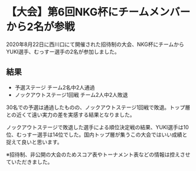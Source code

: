 # 【大会】第6回NKG杯にチームメンバーから2名が参戦

2020年8月22日に西川口にて開催された招待制の大会、NKG杯にチームからYUKI選手、むっすー選手の2名が参加しました。

## 結果

- 予選ステージ チーム2名中2人通過
- ノックアウトステージ1回戦 チーム2人中2人敗退

30名での予選は通過したものの、ノックアウトステージ1回戦で敗退。トップ層との近くて遠い実力の差を実感する結果となりました。

ノックアウトステージで敗退した選手による順位決定戦の結果、YUKI選手は10位、むっすー選手は14位でした。国内トップ層が集うこの大会ではいい成績と捉えて良いと思います。

※招待制、非公開の大会のためスコア表やトーナメント表などの情報は控えさせていただきました。
